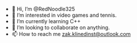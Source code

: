 - 👋 Hi, I’m @RedNoodle325
- 👀 I’m interested in video games and tennis.
- 🌱 I’m currently learning C++
- 💞️ I’m looking to collaborate on anything.
- 📫 How to reach me zak.klinedinst@outlook.com

<!---
RedNoodle325/RedNoodle325 is a ✨ special ✨ repository because its `README.md` (this file) appears on your GitHub profile.
You can click the Preview link to take a look at your changes.
--->
